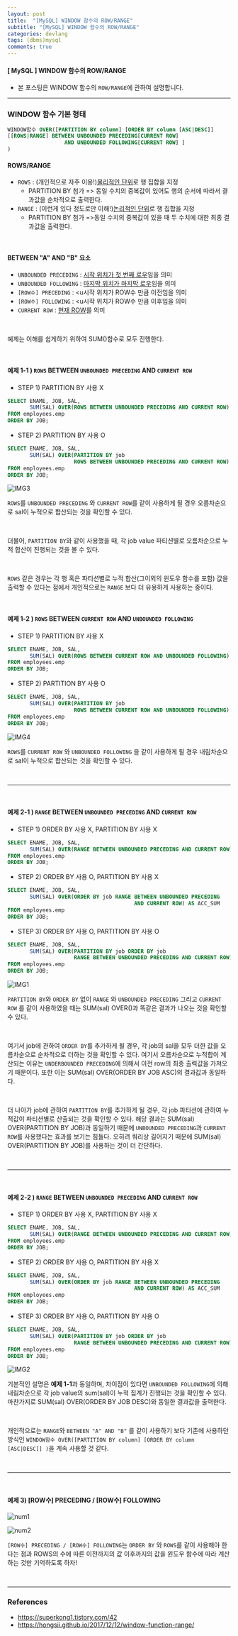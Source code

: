 ```yaml
---
layout: post
title:  "[MySQL] WINDOW 함수의 ROW/RANGE"
subtitle: "[MySQL] WINDOW 함수의 ROW/RANGE"
categories: devlang
tags: (dbms)mysql
comments: true
---
```

#### [ MySQL ] WINDOW 함수의 ROW/RANGE
- 본 포스팅은   WINDOW 함수의 `ROW/RANGE`에 관하여 설명합니다.


---

### WINDOW 함수 기본 형태

```sql
WINDOW함수 OVER([PARTITION BY column] [ORDER BY column [ASC|DESC]]  
[[ROWS|RANGE] BETWEEN UNBOUNDED PRECEDING[CURRENT ROW] 
				  AND UNBOUNDED FOLLOWING[CURRENT ROW] ]  
)
```
####  ROWS/RANGE
- `ROWS` : (개인적으로 자주 이용!)<u>물리적인 단위</u>로 행 집합을 지정
   - PARTITION BY 첨가 => 동일 수치의 중복값이 있어도 행의 순서에 따라서 결과값을 순차적으로 출력한다.
- `RANGE` : (이런게 있다 정도로만 이해!)<u>논리적인 단위</u>로 행 집합을 지정
   -  PARTITION BY 첨가 =>동일 수치의 중복값이 있을 때  두 수치에 대한 최종 결과값을 출력한다.


<br>

#### BETWEEN "A" AND "B" 요소

- `UNBOUNDED PRECEDING` : <u>시작 위치가 첫 번째 로우</u>임을 의미
- `UNBOUNDED FOLLOWING` : <u>마지막 위치가 마지막 로우</u>임을 의미
- `[ROW수] PRECEDING` : <u시작 위치가 ROW수 만큼 이전</u>임을 의미
- `[ROW수] FOLLOWING` : <u시작 위치가 ROW수 만큼 이후</u>임을 의미
- `CURRENT ROW` : <U>현재 ROW</u>를 의미

<br>

예제는 이해를 쉽게하기 위하여 SUM()함수로 모두 진행한다.

<br>

#### 예제 1-1 ) `ROWS` BETWEEN `UNBOUNDED PRECEDING` AND `CURRENT ROW`

- STEP 1) PARTITION BY 사용 X
```sql
SELECT ENAME, JOB, SAL,
	   SUM(SAL) OVER(ROWS BETWEEN UNBOUNDED PRECEDING AND CURRENT ROW) AS ACC_SUM
FROM employees.emp
ORDER BY JOB;
```

- STEP 2) PARTITION BY 사용 O

```sql
SELECT ENAME, JOB, SAL,
	   SUM(SAL) OVER(PARTITION BY job
					 ROWS BETWEEN UNBOUNDED PRECEDING AND CURRENT ROW) AS ACC_SUM
FROM employees.emp
ORDER BY JOB;
```

![IMG3](https://user-images.githubusercontent.com/53929665/104948013-ecd75680-59ff-11eb-9cb5-35a24ba73b45.JPG)


`ROWS`를 `UNBOUNDED PRECEDING` 와 `CURRENT ROW`를 같이 사용하게 될 경우 오름차순으로 sal이 누적으로 합산되는 것을 확인할 수 있다. 

<br>

더불어, `PARTITION BY`와 같이 사용했을 때, 각 job value 파티션별로 오름차순으로 누적 합산이 진행되는 것을 볼 수 있다.

<br>

`ROWS` 같은 경우는 각 행 혹은 파티션별로 누적 합산(그이외의 윈도우 함수를 포함) 값을 출력할 수 있다는 점에서 개인적으로는 `RANGE` 보다  더 유용하게 사용하는 중이다.

<br>

#### 예제 1-2 ) `ROWS` BETWEEN `CURRENT ROW` AND `UNBOUNDED FOLLOWING`

- STEP 1) PARTITION BY 사용 X
```sql
SELECT ENAME, JOB, SAL,
	   SUM(SAL) OVER(ROWS BETWEEN CURRENT ROW AND UNBOUNDED FOLLOWING) AS ACC_SUM
FROM employees.emp
ORDER BY JOB;
```

- STEP 2) PARTITION BY 사용 O

```sql
SELECT ENAME, JOB, SAL,
	   SUM(SAL) OVER(PARTITION BY job
					 ROWS BETWEEN CURRENT ROW AND UNBOUNDED FOLLOWING) AS ACC_SUM
FROM employees.emp
ORDER BY JOB;
```

![IMG4](https://user-images.githubusercontent.com/53929665/104948019-ee088380-59ff-11eb-8ed5-6690997f2ed4.JPG)


`ROWS`를  `CURRENT ROW` 와 `UNBOUNDED FOLLOWING` 을 같이 사용하게 될 경우 내림차순으로 sal이 누적으로 합산되는 것을 확인할 수 있다.

<br>

---

<br>

#### 예제 2-1 ) `RANGE` BETWEEN `UNBOUNDED PRECEDING` AND `CURRENT ROW`

- STEP 1) ORDER BY 사용 X, PARTITION BY 사용 X
```sql
SELECT ENAME, JOB, SAL,
	   SUM(SAL) OVER(RANGE BETWEEN UNBOUNDED PRECEDING AND CURRENT ROW) AS ACC_SUM
FROM employees.emp
ORDER BY JOB;
```

- STEP 2) ORDER BY 사용 O, PARTITION BY 사용 X

```sql
SELECT ENAME, JOB, SAL,
	   SUM(SAL) OVER(ORDER BY job RANGE BETWEEN UNBOUNDED PRECEDING 
									    AND CURRENT ROW) AS ACC_SUM
FROM employees.emp
ORDER BY JOB;
```

- STEP 3) ORDER BY 사용 O, PARTITION BY 사용 O

```sql
SELECT ENAME, JOB, SAL,
	   SUM(SAL) OVER(PARTITION BY job ORDER BY job  
					 RANGE BETWEEN UNBOUNDED PRECEDING AND CURRENT ROW) AS ACC_SUM
FROM employees.emp
ORDER BY JOB;
```

![IMG1](https://user-images.githubusercontent.com/53929665/104946167-f7442100-59fc-11eb-9ec2-4fc963f4fc22.JPG)

`PARTITION BY`와 `ORDER BY` 없이 `RANGE` 와 `UNBOUNDED PRECEDING` 그리고 `CURRENT ROW` 를 같이 사용하였을 때는 SUM(sal) OVER()과 똑같은 결과가 나오는 것을 확인할 수 있다.

<br>

여기서 job에 관하여 `ORDER BY`를 추가하게 될 경우,  각 job의 sal을 모두 더한 값을 오름차순으로 순차적으로 더하는 것을 확인할 수 있다. 여기서 오름차순으로 누적합이 계산되는 이유는 `UNDERBOUNDED PRECEDING`에 의해서 이전 row의 최종 출력값을 가져오기 때문이다.  또한 이는 SUM(sal) OVER(ORDER BY JOB ASC)의 결과값과 동일하다.

<br>

더 나아가 job에 관하여 `PARTITION BY`를 추가하게 될 경우, 각 job 파티션에 관하여 누적값이 파티션별로 산출되는 것을 확인할 수 있다.  해당 결과는 SUM(sal) OVER(PARTITION BY JOB)과 동일하기 때문에 `UNBOUNDED PRECEDING`과 `CURRENT ROW`를 사용했다는 효과를 보기는 힘들다. 오히려 쿼리상 길어지기 때문에  SUM(sal) OVER(PARTITION BY JOB)를 사용하는 것이 더 간단하다.

<br>

---

<br>

#### 예제 2-2 ) `RANGE` BETWEEN `UNBOUNDED PRECEDING` AND `CURRENT ROW`

- STEP 1) ORDER BY 사용 X, PARTITION BY 사용 X
```sql
SELECT ENAME, JOB, SAL,
	   SUM(SAL) OVER(RANGE BETWEEN UNBOUNDED PRECEDING AND CURRENT ROW) AS ACC_SUM
FROM employees.emp
ORDER BY JOB;
```

- STEP 2) ORDER BY 사용 O, PARTITION BY 사용 X

```sql
SELECT ENAME, JOB, SAL,
	   SUM(SAL) OVER(ORDER BY job RANGE BETWEEN UNBOUNDED PRECEDING
									    AND CURRENT ROW) AS ACC_SUM
FROM employees.emp
ORDER BY JOB;
```

- STEP 3) ORDER BY 사용 O, PARTITION BY 사용 O

```sql
SELECT ENAME, JOB, SAL,
	   SUM(SAL) OVER(PARTITION BY job ORDER BY job 
					 RANGE BETWEEN UNBOUNDED PRECEDING AND CURRENT ROW) AS ACC_SUM
FROM employees.emp
ORDER BY JOB;
```

![IMG2](https://user-images.githubusercontent.com/53929665/104947220-c95fdc00-59fe-11eb-9a2a-336d77373629.JPG)


기본적인 설명은 <b>예제 1-1</b>과 동일하며, 차이점이 있다면 `UNBOUNDED FOLLOWING`에 의해 내림차순으로 각 job value의 sum(sal)이 누적 집계가 진행되는 것을 확인할 수 있다. 마찬가지로  SUM(sal) OVER(ORDER BY JOB DESC)와 동일한 결과값을 출력한다.

<br>

개인적으로는 `RANGE`와 `BETWEEN "A" AND "B"` 를 같이 사용하기 보다 기존에 사용하던 방식인 `WINDOW함수 OVER([PARTITION BY column] [ORDER BY column [ASC|DESC]] )`을 계속 사용할 것 같다.

<br>

---

<br>

####  예제 3) [ROW수] PRECEDING / [ROW수] FOLLOWING

![num1](https://user-images.githubusercontent.com/53929665/104949665-adf6d000-5a02-11eb-9852-ee8f4c063dd7.JPG)

![num2](https://user-images.githubusercontent.com/53929665/104949861-fb733d00-5a02-11eb-965f-fbe0aa076d3c.JPG)

`[ROW수] PRECEDING / [ROW수] FOLLOWING`는 `ORDER BY` 와 `ROWS`를 같이 사용해야 한다는 점과 ROWS의 수에 따른 이전까지의 값 이후까지의 값을 윈도우 함수에 따라 계산하는 것만 기억하도록 하자!

<br>

---

### References

- https://superkong1.tistory.com/42
- https://hongsii.github.io/2017/12/12/window-function-range/

